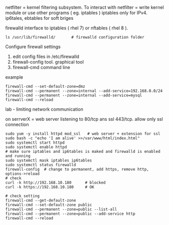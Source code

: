 
netfilter = kernel filtering subsystem.
To interact with netfilter = write kernel module or use other programs ( eg. iptables )
iptables only for IPv4. ip6tales, ebtables for soft briges

firewalld interface to iptables ( rhel 7) or nftables ( rhel 8 ).

~~~
ls /usr/lib/firewalld/       # firewalld configuration folder
~~~

Configure firewall settings

1. edit config files in /etc/firewalld
2. firewall-config tool. graphical tool
3. firewall-cmd command line

example

~~~
firewall-cmd --set-default-zone=dmz
firewall-cmd --permanent --zone=internal --add-service=192.168.0.0/24
firewall-cmd --permanent --zone=internal --add-service=mysql
firewall-cmd --reload
~~~

lab - limiting network communication

on serrverX = web server listening to 80/tcp ans ssl 443/tcp. allow only ssl connection

~~~
sudo yum -y install httpd mod_ssl   # web server + extension for ssl
sudo bash -c "echo 'I am alive' >>/var/www/html/index.html"
sudo systemctl start httpd
sudo systemctl enable httpd
# make sure iptables and ip6tables is maked and firewalld is enabled and running
sudo systemctl mask iptables ip6tables
sudo systemctl status firewalld
firewall-config  # change to permanent, add https, remove http, options->reload
# check
curl -k http://192.168.10.180      # blocked
curl -k https://192.168.10.180     # OK

# check setting
firewall-cmd --get-default-zone
firewall-cmd --set-default-zone public
firewall-cmd --permanent --zone=public --list-all
firewall-cmd --permanent --zone=public --add-service http
firewall-cmd --reload

~~~